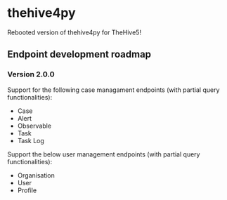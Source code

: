 # thehive4py
Rebooted version of thehive4py for TheHive5!


## Endpoint development roadmap

### Version 2.0.0
Support for the following case managament endpoints (with partial query functionalities):
- Case
- Alert
- Observable
- Task
- Task Log

Support the below user management endpoints (with partial query functionalities):
- Organisation
- User
- Profile

